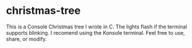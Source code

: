 # christmas-tree
This is a Console Christmas tree I wrote in C.  The lights flash if the terminal supports blinking.  I recomend using the Konsole terminal.  Feel free to use, share, or modify.
